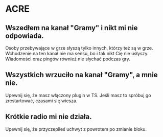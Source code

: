 # ACRE

## Wszedłem na kanał "Gramy" i nikt mi nie odpowiada.
Osoby przebywające w grze słyszą tylko innych, którzy też są w grze.
Wchodzenie na ten kanał nie ma sensu, bo i tak nikt Cię nie usłyszy.
Wiadomości oraz pingów również nie słychać podczas gry.

## Wszystkich wrzuciło na kanał "Gramy", a mnie nie.
Upewnij się, że masz włączony plugin w TS.
Jeśli masz to spróbuj go zrestartować, czasami się wiesza.

## Krótkie radio mi nie działa.
Upewnij się, że przyczepiłeś uchwyt z powrotem po zmianie bloku.
